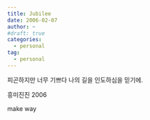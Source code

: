 ```yaml
---
title: Jubilee
date: 2006-02-07
author: ~
#draft: true
categories:
  - personal
tag:
  - personal
---
```




피곤하지만 너무 기쁘다
나의 길을 인도하심을 믿기에.

흥미진진 2006

make way


 







